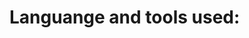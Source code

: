 <h1>Languange and tools used:</h1>
<a href="www.java.com">
    <img src="https://www.flaticon.com/free-icons/java" alt="">
</a>